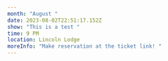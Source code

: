 ```yaml
---
month: "August "
date: 2023-08-02T22:51:17.152Z
show: "This is a test "
time: 9 PM
location: Lincoln Lodge
moreInfo: "Make reservation at the ticket link! "
---
```

